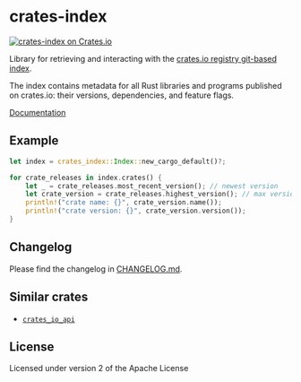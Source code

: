 # crates-index

[![crates-index on Crates.io](https://img.shields.io/crates/v/crates-index.svg)](https://lib.rs/crates/crates-index)

Library for retrieving and interacting with the [crates.io registry git-based index](https://github.com/rust-lang/crates.io-index).

The index contains metadata for all Rust libraries and programs published on crates.io: their versions, dependencies, and feature flags.

[Documentation](https://docs.rs/crates-index/)

## Example

```rust
let index = crates_index::Index::new_cargo_default()?;

for crate_releases in index.crates() {
    let _ = crate_releases.most_recent_version(); // newest version
    let crate_version = crate_releases.highest_version(); // max version by semver
    println!("crate name: {}", crate_version.name());
    println!("crate version: {}", crate_version.version());
}
```

## Changelog

Please find the changelog in [CHANGELOG.md](https://github.com/frewsxcv/rust-crates-index/blob/master/CHANGELOG.md).

## Similar crates

- [`crates_io_api`](https://github.com/theduke/crates_io_api)

## License

Licensed under version 2 of the Apache License
